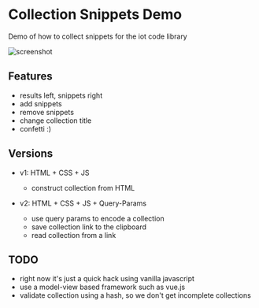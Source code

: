 # Collection Snippets Demo

Demo of how to collect snippets for the iot code library

![screenshot](screenshot.jpg)

## Features

- results left, snippets right
- add snippets
- remove snippets
- change collection title
- confetti :)

## Versions

- v1: HTML + CSS + JS
    - construct collection from HTML

- v2: HTML + CSS + JS + Query-Params
    - use query params to encode a collection
    - save collection link to the clipboard
    - read collection from a link

## TODO

- right now it's just a quick hack using vanilla javascript
- use a model-view based framework such as vue.js
- validate collection using a hash, so we don't get incomplete collections
